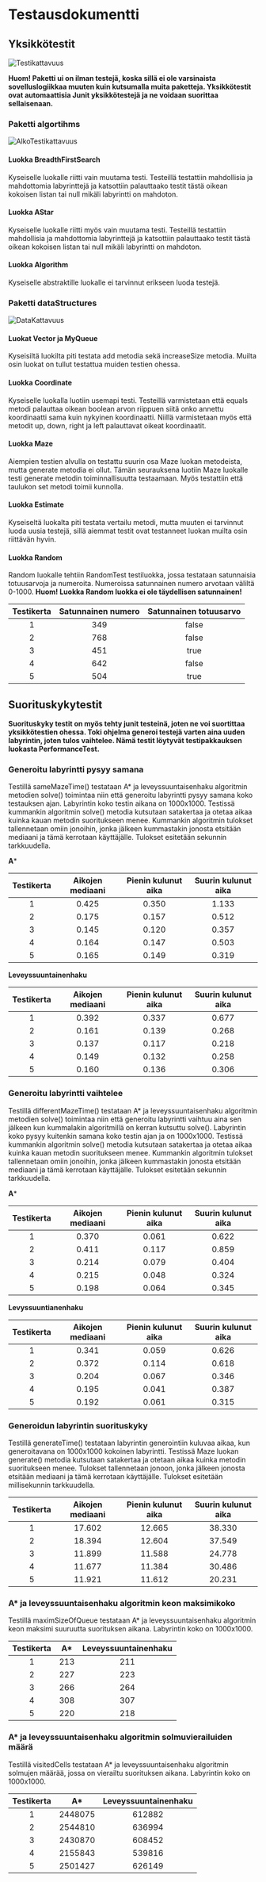 # Testausdokumentti

## Yksikkötestit

![Testikattavuus](https://github.com/SIholin/tiralabra-Labyrintti/blob/master/documentation/Kuvat/KaikkiKattavuus.png)

**Huom! Paketti ui on ilman testejä, koska sillä ei ole varsinaista sovelluslogiikkaa muuten kuin kutsumalla muita paketteja. Yksikkötestit ovat automaattisia Junit yksikkötestejä ja ne voidaan suorittaa sellaisenaan.**

### Paketti algortihms 

![AlkoTestikattavuus](https://github.com/SIholin/tiralabra-Labyrintti/blob/master/documentation/Kuvat/AlgoKattavuus.png)

#### Luokka BreadthFirstSearch
Kyseiselle luokalle riitti vain muutama testi. Testeillä testattiin mahdollisia ja mahdottomia labyrinttejä ja katsottiin palauttaako testit tästä oikean kokoisen listan tai null mikäli labyrintti on mahdoton.

#### Luokka AStar
Kyseiselle luokalle riitti myös vain muutama testi.  Testeillä testattiin mahdollisia ja mahdottomia labyrinttejä ja katsottiin palauttaako testit tästä oikean kokoisen listan tai null mikäli labyrintti on mahdoton.

#### Luokka Algorithm
Kyseiselle abstraktille luokalle ei tarvinnut erikseen luoda testejä. 

### Paketti dataStructures

![DataKattavuus](https://github.com/SIholin/tiralabra-Labyrintti/blob/master/documentation/Kuvat/DataKattavuus.png)

#### Luokat Vector ja MyQueue
Kyseisiltä luokilta piti testata add metodia sekä increaseSize metodia. Muilta osin luokat on tullut testattua muiden testien ohessa.

#### Luokka Coordinate
Kyseiselle luokalla luotiin usemapi testi. Testeillä varmistetaan että equals metodi palauttaa oikean boolean arvon riippuen siitä onko annettu koordinaatti sama kuin nykyinen koordinaatti. Niillä varmistetaan myös että metodit up, down, right ja left palauttavat oikeat koordinaatit.

#### Luokka Maze
Aiempien testien alvulla on testattu suurin osa Maze luokan metodeista, mutta generate metodia ei ollut. Tämän seurauksena luotiin Maze luokalle testi generate metodin toiminnallisuutta testaamaan. Myös testattiin että taulukon set metodi toimii kunnolla.

#### Luokka Estimate
Kyseiseltä luokalta piti testata vertailu metodi, mutta muuten ei tarvinnut luoda uusia testejä, sillä aiemmat testit ovat testanneet luokan muilta osin riittävän hyvin. 

#### Luokka Random
Random luokalle tehtiin RandomTest testiluokka, jossa testataan satunnaisia totuusarvoja ja numeroita. Numeroissa satunnainen numero arvotaan väliltä 0-1000. **Huom! Luokka Random luokka ei ole täydellisen satunnainen!**

|Testikerta| Satunnainen numero | Satunnainen totuusarvo |
|:---:|:---:|:---:|
| 1 | 349 | false |
| 2 | 768 | false |
| 3 | 451 | true  |
| 4 | 642 | false |
| 5 | 504 | true  |

## Suorituskykytestit

**Suorituskyky testit on myös tehty junit testeinä, joten ne voi suortittaa yksikkötestien ohessa. Toki ohjelma generoi testejä varten aina uuden labyrintin, joten tulos vaihtelee. Nämä testit löytyvät testipakkauksen luokasta PerformanceTest.**

### Generoitu labyrintti pysyy samana
Testillä sameMazeTime() testataan A* ja leveyssuuntaisenhaku algoritmin metodien solve() toimintaa niin että generoitu labyrintti pysyy samana koko testauksen ajan. Labyrintin koko testin aikana on 1000x1000. Testissä kummankin algoritmin solve() metodia kutsutaan satakertaa ja otetaa aikaa kuinka kauan metodin suoritukseen menee. Kummankin algoritmin tulokset tallennetaan omiin jonoihin, jonka jälkeen kummastakin jonosta etsitään mediaani ja tämä kerrotaan käyttäjälle. Tulokset esitetään sekunnin tarkkuudella.

**A***

|Testikerta| Aikojen mediaani | Pienin kulunut aika  | Suurin kulunut aika |
|:---:|:---:|:---:|:---:|
| 1 | 0.425 | 0.350 | 1.133 |
| 2 | 0.175 | 0.157 | 0.512 |
| 3 | 0.145 | 0.120 | 0.357 |
| 4 | 0.164 | 0.147 | 0.503 |
| 5 | 0.165 | 0.149 | 0.319 |

**Leveyssuuntainenhaku**

|Testikerta| Aikojen mediaani | Pienin kulunut aika  | Suurin kulunut aika |
|:---:|:---:|:---:|:---:|
| 1 | 0.392 | 0.337 | 0.677 |
| 2 | 0.161 | 0.139 | 0.268 |
| 3 | 0.137 | 0.117 | 0.218 |
| 4 | 0.149 | 0.132 | 0.258 |
| 5 | 0.160 | 0.136 | 0.306 |

### Generoitu labyrintti vaihtelee
Testillä differentMazeTime() testataan A* ja leveyssuuntaisenhaku algoritmin metodien solve() toimintaa niin että generoitu labyrintti vaihtuu aina sen jälkeen kun kummalakin algoritmillä on kerran kutsuttu solve(). Labyrintin koko pysyy kuitenkin samana koko testin ajan ja on 1000x1000. Testissä kummankin algoritmin solve() metodia kutsutaan satakertaa ja otetaa aikaa kuinka kauan metodin suoritukseen menee. Kummankin algoritmin tulokset tallennetaan omiin jonoihin, jonka jälkeen kummastakin jonosta etsitään mediaani ja tämä kerrotaan käyttäjälle. Tulokset esitetään sekunnin tarkkuudella.

**A***

|Testikerta| Aikojen mediaani | Pienin kulunut aika  | Suurin kulunut aika |
|:---:|:---:|:---:|:---:|
| 1 | 0.370 | 0.061 | 0.622 |
| 2 | 0.411 | 0.117 | 0.859 |
| 3 | 0.214 | 0.079 | 0.404 |
| 4 | 0.215 | 0.048 | 0.324 |
| 5 | 0.198 | 0.064 | 0.345 |

**Levyssuuntianenhaku**

|Testikerta| Aikojen mediaani | Pienin kulunut aika  | Suurin kulunut aika |
|:---:|:---:|:---:|:---:|
| 1 | 0.341 | 0.059 | 0.626 |
| 2 | 0.372 | 0.114 | 0.618 |
| 3 | 0.204 | 0.067 | 0.346 |
| 4 | 0.195 | 0.041 | 0.387 |
| 5 | 0.192 | 0.061 | 0.315 |

### Generoidun labyrintin suorituskyky
Testillä generateTime() testataan labyrintin generointiin kuluvaa aikaa, kun generoitavana on 1000x1000 kokoinen labyrintti.
Testissä Maze luokan generate() metodia kutsutaan satakertaa ja otetaan aikaa kuinka metodin suoritukseen menee. Tulokset tallennetaan jonoon, jonka jälkeen jonosta etsitään mediaani ja tämä kerrotaan käyttäjälle. Tulokset esitetään millisekunnin tarkkuudella.

|Testikerta| Aikojen mediaani | Pienin kulunut aika  | Suurin kulunut aika |
|:---:|:---:|:---:|:---:|
| 1 | 17.602 | 12.665 | 38.330 |
| 2 | 18.394 | 12.604 | 37.549 |
| 3 | 11.899 | 11.588 | 24.778 |
| 4 | 11.677 | 11.384 | 30.486 |
| 5 | 11.921 | 11.612 | 20.231 |

### A* ja leveyssuuntaisenhaku algoritmin keon maksimikoko
Testillä maximSizeOfQueue testataan A* ja leveyssuuntaisenhaku algoritmin keon maksimi suuruutta suorituksen aikana. Labyrintin koko on 1000x1000.

|Testikerta| A* | Leveyssuuntainenhaku |
|:---:|:---:|:---:|
| 1 | 213 | 211 |
| 2 | 227 | 223 |
| 3 | 266 | 264 |
| 4 | 308 | 307 |
| 5 | 220 | 218 |


### A* ja leveyssuuntaisenhaku algoritmin solmuvierailuiden määrä
Testillä visitedCells testataan A* ja leveyssuuntaisenhaku algoritmin solmujen määrää, jossa on vierailtu suorituksen aikana. Labyrintin koko on 1000x1000.

|Testikerta| A* | Leveyssuuntainenhaku |
|:---:|:---:|:---:|
| 1 | 2448075 | 612882 |
| 2 | 2544810 | 636994 |
| 3 | 2430870 | 608452 |
| 4 | 2155843 | 539816 |
| 5 | 2501427 | 626149 |



